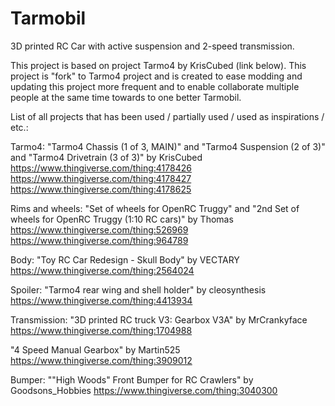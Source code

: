 # Tarmobil

3D printed RC Car with active suspension and 2-speed transmission.

This project is based on project Tarmo4 by KrisCubed (link below). This project is "fork" to Tarmo4 project and is created to ease modding and updating this project more frequent and to enable collaborate multiple people at the same time towards to one better Tarmobil.


List of all projects that has been used / partially used / used as inspirations / etc.:

Tarmo4:
"Tarmo4 Chassis (1 of 3, MAIN)" and "Tarmo4 Suspension (2 of 3)" and "Tarmo4 Drivetrain (3 of 3)" by KrisCubed
https://www.thingiverse.com/thing:4178426
https://www.thingiverse.com/thing:4178427
https://www.thingiverse.com/thing:4178625

Rims and wheels:
"Set of wheels for OpenRC Truggy" and "2nd Set of wheels for OpenRC Truggy (1:10 RC cars)" by Thomas
https://www.thingiverse.com/thing:526969
https://www.thingiverse.com/thing:964789

Body:
"Toy RC Car Redesign - Skull Body" by VECTARY
https://www.thingiverse.com/thing:2564024

Spoiler:
"Tarmo4 rear wing and shell holder" by cleosynthesis
https://www.thingiverse.com/thing:4413934

Transmission:
"3D printed RC truck V3: Gearbox V3A" by MrCrankyface
https://www.thingiverse.com/thing:1704988

"4 Speed Manual Gearbox" by Martin525
https://www.thingiverse.com/thing:3909012

Bumper:
""High Woods" Front Bumper for RC Crawlers" by Goodsons_Hobbies
https://www.thingiverse.com/thing:3040300
